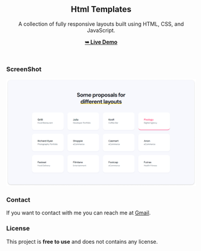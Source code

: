 <div align="center">

  <br />
  <br />

  <h2 align="center">Html Templates</h2>

A collection of fully responsive layouts built using HTML, CSS, and JavaScript.

<a href="https://html-layouts.netlify.app"><strong>➥ Live Demo</strong></a>

</div>

<br />

### ScreenShot
  
![Layout List](./assets/images/desktop.png "Layouts List")

### Contact

If you want to contact with me you can reach me at [Gmail](mailto:alvaroq@gmail.com).

### License

This project is **free to use** and does not contains any license.
